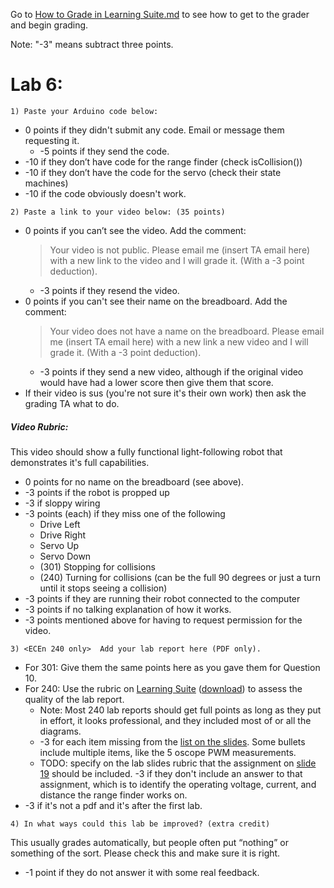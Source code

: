 Go to [How to Grade in Learning Suite.md](/resources/How-to-Grade-in-Learning-Suite.md) 
to see how to get to the grader and begin grading. 

Note: "-3" means subtract three points.

# Lab 6:

```1) Paste your Arduino code below:```
- 0 points if they didn't submit any code. Email or message them requesting it.
  - -5 points if they send the code. 
- -10 if they don’t have code for the range finder (check isCollision())
- -10 if they don’t have the code for the servo (check their state machines)
- -10 if the code obviously doesn't work. 

```2) Paste a link to your video below: (35 points)```
- 0 points if you can’t see the video. Add the comment:
  > Your video is not public. Please email me (insert TA email here) with a new link to the video and I will grade it. (With a -3 point deduction).
  - -3 points if they resend the video.
- 0 points if you can't see their name on the breadboard. Add the comment:
  > Your video does not have a name on the breadboard. Please email me (insert TA email here) with a new link a new video and I will grade it. (With a -3 point deduction).
  - -3 points if they send a new video, although if the original video would have had a lower score then give them that score.
- If their video is sus (you're not sure it's their own work) then ask the grading TA what to do. 
##### Video Rubric:
This video should show a fully functional light-following robot that demonstrates it's full capabilities. 
- 0 points for no name on the breadboard (see above).
- -3 points if the robot is propped up
- -3 if sloppy wiring
- -3 points (each) if they miss one of the following
  - Drive Left
  - Drive Right
  - Servo Up
  - Servo Down
  - (301) Stopping for collisions
  - (240) Turning for collisions (can be the full 90 degrees or just a turn until it stops seeing a collision)
- -3 points if they are running their robot connected to the computer
- -3 points if no talking explanation of how it works.
- -3 points mentioned above for having to request permission for the video. 

```3) <ECEn 240 only>  Add your lab report here (PDF only).```
- For 301: Give them the same points here as you gave them for Question 10.
- For 240: Use the rubric on [Learning Suite](https://learningsuite.byu.edu/.YoSI/cid-d8RgIfkKFPjI/student/pages/page/id-vIiK) ([download](https://learningsuite.byu.edu/plugins/Upload/fileDownload.php?fileId=f7dfd05e-fpKi-a1kw-5SBC-52ec5754a070)) to assess the quality of the lab report. 
  - Note: Most 240 lab reports should get full points as long as they put in effort, it looks professional, and they included most of or all the diagrams.
  - -3 for each item missing from the [list on the slides](https://docs.google.com/presentation/d/179IEi2TGgbwu7aiGNaS6mono3YWzSwouteQAAfrAf-4/edit#slide=id.g2e4be138e76_44_0). Some bullets include multiple items, like the 5 oscope PWM measurements.
  - TODO: specify on the lab slides rubric that the assignment on [slide 19](https://docs.google.com/presentation/d/179IEi2TGgbwu7aiGNaS6mono3YWzSwouteQAAfrAf-4/edit#slide=id.g18a03179e30_1_783) should be included. -3 if they don't include an answer to that assignment, which is to identify the operating voltage, current, and distance the range finder works on.  
- -3 if it's not a pdf and it's after the first lab. 

```4) In what ways could this lab be improved? (extra credit)```

This usually grades automatically, but people often put “nothing” or something of the sort. Please check this and make sure it is right.  
- -1 point if they do not answer it with some real feedback. 
